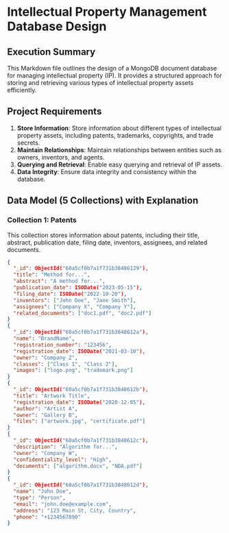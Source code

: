 # Intellectual Property Management Database Design

## Execution Summary

This Markdown file outlines the design of a MongoDB document database for managing intellectual property (IP). It provides a structured approach for storing and retrieving various types of intellectual property assets efficiently.

## Project Requirements

1. **Store Information**: Store information about different types of intellectual property assets, including patents, trademarks, copyrights, and trade secrets.
2. **Maintain Relationships**: Maintain relationships between entities such as owners, inventors, and agents.
3. **Querying and Retrieval**: Enable easy querying and retrieval of IP assets.
4. **Data Integrity**: Ensure data integrity and consistency within the database.

## Data Model (5 Collections) with Explanation

### Collection 1: Patents

This collection stores information about patents, including their title, abstract, publication date, filing date, inventors, assignees, and related documents.

```json
{
  "_id": ObjectId("60a5cf0b7a1f731b38486129"),
  "title": "Method for...",
  "abstract": "A method for...",
  "publication_date": ISODate("2023-05-15"),
  "filing_date": ISODate("2022-10-20"),
  "inventors": ["John Doe", "Jane Smith"],
  "assignees": ["Company X", "Company Y"],
  "related_documents": ["doc1.pdf", "doc2.pdf"]
}
{
  "_id": ObjectId("60a5cf0b7a1f731b3848612a"),
  "name": "BrandName",
  "registration_number": "123456",
  "registration_date": ISODate("2021-03-10"),
  "owner": "Company Z",
  "classes": ["Class 1", "Class 2"],
  "images": ["logo.png", "trademark.png"]
}
{
  "_id": ObjectId("60a5cf0b7a1f731b3848612b"),
  "title": "Artwork Title",
  "registration_date": ISODate("2020-12-05"),
  "author": "Artist A",
  "owner": "Gallery B",
  "files": ["artwork.jpg", "certificate.pdf"]
}
{
  "_id": ObjectId("60a5cf0b7a1f731b3848612c"),
  "description": "Algorithm for...",
  "owner": "Company W",
  "confidentiality_level": "High",
  "documents": ["algorithm.docx", "NDA.pdf"]
}
{
  "_id": ObjectId("60a5cf0b7a1f731b3848612d"),
  "name": "John Doe",
  "type": "Person",
  "email": "john.doe@example.com",
  "address": "123 Main St, City, Country",
  "phone": "+1234567890"
}
